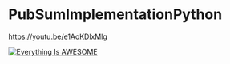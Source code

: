 # PubSumImplementationPython

 
https://youtu.be/e1AoKDlxMlg


[![Everything Is AWESOME](https://img.youtube.com/vi/e1AoKDlxMlg/0.jpg)](https://www.youtube.com/watch?v=e1AoKDlxMlg "Everything Is AWESOME")

